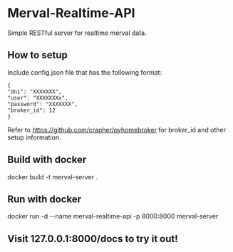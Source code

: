 # Merval-Realtime-API

Simple RESTful server for realtime merval data.

## How to setup

Include config.json file that has the following format:

```
{
"dni": "XXXXXXX",
"user": "XXXXXXXx",
"password": "XXXXXXX",
"broker_id": 12
}
```

Refer to https://github.com/crapher/pyhomebroker for broker_id and other setup information.

## Build with docker

docker build -t merval-server .

## Run with docker

docker run -d --name merval-realtime-api -p 8000:8000 merval-server

## Visit 127.0.0.1:8000/docs to try it out!
